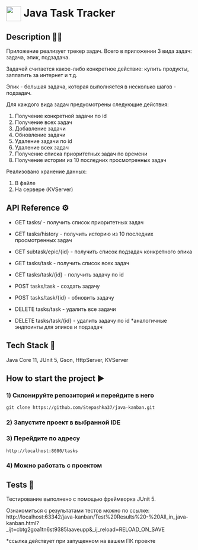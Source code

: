 
<h1><img align="center" height="40" src="https://cdn0.iconfinder.com/data/icons/ios-web-user-interface-3d-square-vol-4/96/Checklist_clipboard_inventory_list_report_tasks_todo-1024.png"> Java Task Tracker</h1>

## Description 👨‍🏫

Приложение реализует трекер задач.
Всего в приложении 3 вида задач: задача, эпик, подзадача.

Задачей считается какое-либо конкретное действие: купить продукты, заплатить за интернет и т.д.

Эпик - большая задача, которая выполняется в несколько шагов - подзадач.

Для каждого вида задач предусмотрены следующие действия:
1) Получение конкретной задачи по id 
2) Получение всех задач 
3) Добавление задачи
4) Обновление задачи
5) Удаление задачи по id 
6) Удаление всех задач
7) Получение списка приоритетных задач по времени
8) Получение истории из 10 последних просмотренных задач

Реализовано хранение данных:
1) В файле 
2) На сервере (KVServer)

## API Reference ⚙️
- GET tasks/ - получить список приоритетных задач
- GET tasks/history - получить историю из 10 последних просмотренных задач
- GET subtask/epic/{id} - получить список подзадач конкретного эпика

- GET tasks/task - получить список всех задач
- GET tasks/task/{id} - получить задачу по id 
- POST tasks/task - создать задачу 
- POST tasks/task/{id} - обновить задачу
- DELETE tasks/task - удалить все задачи
- DELETE tasks/task/{id} - удалить задачу по id
*аналогичные эндпоинты для эпиков и подзадач

## Tech Stack 🔧

Java Core 11, JUnit 5, Gson, HttpServer, KVServer

## How to start the project ▶️

### 1) Склонируйте репозиторий и перейдите в него 
```
git clone https://github.com/Stepashka37/java-kanban.git
```
### 2) Запустите проект в выбранной IDE

### 3) Перейдите по адресу 
```
http://localhost:8080/tasks
```
### 4) Можно работать с проектом 


## Tests 📑
Тестирование выполнено с помощью фреймворка JUnit 5.

Ознакомиться с результатами тестов можно по ссылке: http://localhost:63342/java-kanban/Test%20Results%20-%20All_in_java-kanban.html?_ijt=cbtg2goa1tn6st9385laaveupp&_ij_reload=RELOAD_ON_SAVE

*ссылка действует при запущенном на вашем ПК проекте





